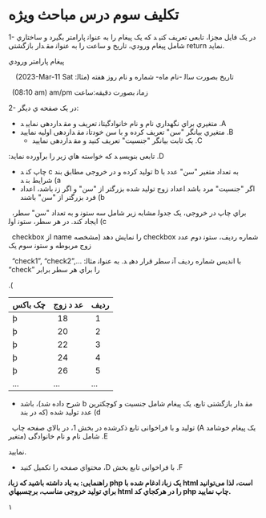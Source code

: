 # ﺗﮑﻠﯿﻒ ﺳﻮم درس ﻣﺒﺎﺣﺚ وﯾﮋه 


1- در ﯾﮏ ﻓﺎﯾﻞ ﻣﺠﺰا، ﺗﺎﺑﻌﯽ  ﺗﻌﺮﯾﻒ ﮐﻨﯿ ﺪ ﮐﻪ ﯾﮏ ﭘﯿﻐﺎم را ﺑﻪ ﻋﻨﻮاﻧ ﭘﺎراﻣﺘﺮ ﺑﮕﯿﺮد و ﺳﺎﺧﺘﺎري ﺷﺎﻣﻞ ﭘﯿﻐﺎم ورودي، ﺗﺎرﯾﺦ و ﺳﺎﻋﺖ را ﺑﻪ ﻋﻨﻮاﻧ ﻣﻘ ﺪار ﺑﺎزﮔﺸﺘﯽ return ﻧﻤﺎﯾﺪ.  

ﭘﯿﻐﺎم ﭘﺎراﻣﺘﺮ ورودي  

`  `(2023-Mar-11 Sat :ﺗﺎرﯾﺦ ﺑﺼﻮرت ﺳﺎﻟ -ﻧﺎم ﻣﺎه- ﺷﻤﺎره و ﻧﺎم روز ﻫﻔﺘﻪ (ﻣﺜﺎﻟ

` `(08:10 am) am/pm زﻣﺎﻧ ﺑﺼﻮرت دﻗﯿﻘﻪ:ﺳﺎﻋﺖ

2- در ﯾﮏ ﺻﻔﺤﻪ ي دﯾﮕﺮ: 

- ﻣﺘﻐﯿﺮي ﺑﺮاي ﻧﮕﻬﺪاري ﻧﺎم و ﻧﺎم ﺧﺎﻧﻮادﮔﯿﺘﺎﻧ ﺗﻌﺮﯾﻒ و ﻣﻘ ﺪاردﻫﯽ ﻧﻤﺎﯾﯿ ﺪ  .A
- ﻣﺘﻐﯿﺮي ﺑﯿﺎﻧﮕﺮ "ﺳﻦ" ﺗﻌﺮﯾﻒ ﮐﺮده و ﺑﺎ ﺳﻦ ﺧﻮدﺗﺎﻧ ﻣﻘ ﺪاردﻫﯽ اوﻟﯿﻪ ﻧﻤﺎﯾﯿﺪ  .B
  - ﯾﮏ ﺛﺎﺑﺖ ﺑﯿﺎﻧﮕﺮ "ﺟﻨﺴﯿﺖ" ﺗﻌﺮﯾﻒ ﮐﻨﯿﺪ و ﻣﻘ ﺪاردﻫﯽ ﻧﻤﺎﯾﯿﺪ  .C

:ﺗﺎﺑﻌﯽ ﺑﻨﻮﯾﺴﯿ ﺪ ﮐﻪ ﺧﻮاﺳﺘﻪ ﻫﺎي زﯾﺮ را ﺑﺮآورده ﻧﻤﺎﯾﺪ  .D

- ﭼﺎپ ﮐﻨ ﺪ c ﺗﻮﻟﯿﺪ ﮐﺮده و در ﺧﺮوﺟﯽ ﻣﻄﺎﺑﻖ ﺑﻨﺪ b ﺑﻪ ﺗﻌﺪاد ﻣﺘﻐﯿﺮ "ﺳﻦ" ﻋﺪد ﺑﺎ ﺷﺮاﯾﻂ ﺑﻨ ﺪ  (a
- اﮔﺮ "ﺟﻨﺴﯿﺖ" ﻣﺮد ﺑﺎﺷﺪ اﻋﺪاد زوج ﺗﻮﻟﯿﺪ ﺷﺪه ﺑﺰرﮔﺘﺮ از "ﺳﻦ" و اﮔﺮ زﻧ ﺑﺎﺷﺪ، اﻋﺪاد ﻓﺮد ﺑﺰرﮔﺘﺮ  از "ﺳﻦ" ﺑﺎﺷﻨﺪ  (b

` `ﺑﺮاي ﭼﺎپ در ﺧﺮوﺟﯽ، ﯾﮏ ﺟﺪوﻟ  ﻣﺸﺎﺑﻪ زﯾﺮ  ﺷﺎﻣﻞ ﺳﻪ ﺳﺘﻮﻧ و ﺑﻪ ﺗﻌﺪاد "ﺳﻦ" ﺳﻄﺮ، اﯾﺠﺎد ﮐﻨﺪ. در ﻫﺮ ﺳﻄﺮ، ﺳﺘﻮﻧ اوﻟ  (c

` `checkbox از name را ﻧﻤﺎﯾﺶ دﻫﺪ (ﻣﺸﺨﺼﻪ checkbox ﺷﻤﺎره ردﯾﻒ، ﺳﺘﻮﻧ دوم ﻋﺪد زوج ﻣﺮﺑﻮﻃﻪ و ﺳﺘﻮﻧ ﺳﻮم ﯾﮏ

` `“check1”, “check2”,… :ﺑﺎ اﻧﺪﯾﺲ ﺷﻤﺎره ردﯾﻒ آﻧ ﺳﻄﺮ ﻗﺮار دﻫﯿ ﺪ. ﺑﻪ ﻋﻨﻮاﻧ ﻣﺜﺎﻟ “check” را ﺑﺮاي ﻫﺮ ﺳﻄﺮ ﺑﺮاﺑﺮ

.(



|**ﭼﮏ ﺑﺎﮐﺲ** |**ﻋﺪ د زوج** |**ردﯾﻒ** |
| - | - | - |
|þ|` `18|` `1|
|þ|` `20|` `2|
|þ|` `22|` `3|
|þ|` `24|` `4|
|þ|` `26|` `5|
| ...| ...| ...|

- ﺷﺮح داده ﺷﺪ)، ﺑﺎﺷﺪ b ﻣﻘ ﺪار ﺑﺎزﮔﺸﺘﯽ  ﺗﺎﺑﻊ، ﯾﮏ ﭘﯿﻐﺎم ﺷﺎﻣﻞ ﺟﻨﺴﯿﺖ و ﮐﻮﭼﮑﺘﺮﯾﻦ ﻋﺪد ﺗﻮﻟﯿﺪ ﺷﺪه (ﮐﻪ در ﺑﻨﺪ  (d

` `ﺗﻮﻟﯿﺪ و ﺑﺎ ﻓﺮاﺧﻮاﻧﯽ ﺗﺎﺑﻊ ذﮐﺮﺷﺪه در ﺑﺨﺶ 1، در ﺑﺎﻻي ﺻﻔﺤﻪ ﭼﺎپ (A ﯾﮏ ﭘﯿﻐﺎم ﺧﻮﺷﺎﻣﺪ ﺷﺎﻣﻞ ﻧﺎم و ﻧﺎم ﺧﺎﻧﻮادﮔﯽ (ﻣﺘﻐﯿﺮ  .E

ﻧﻤﺎﯾﯿﺪ.  

- ﻣﺤﺘﻮاي ﺻﻔﺤﻪ را ﺗﮑﻤﯿﻞ ﮐﻨﯿﺪ ،D ﺑﺎ ﻓﺮاﺧﻮاﻧﯽ ﺗﺎﺑﻊ ﺑﺨﺶ  .F

**راﻫﻨﻤﺎﯾﯽ: ﺑﻪ ﯾﺎد داﺷﺘﻪ ﺑﺎﺷﯿﺪ ﮐﻪ زﺑﺎﻧ php ﯾﮏ زﺑﺎﻧ ادﻏﺎم ﺷﺪه ﺑﺎ html اﺳﺖ، ﻟﺬا ﻣﯽﺗﻮاﻧﯿﺪ ﺑﺮاي ﺗﻮﻟﯿﺪ ﺧﺮوﺟﯽ ﻣﻨﺎﺳﺐ، ﺑﺮﭼﺴﺒﻬﺎي html را در ﻫﺮﮐﺠﺎي ﮐﺪ php ﭼﺎپ ﻧﻤﺎﯾﯿﺪ.** 

١  
